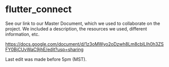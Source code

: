 # flutter_connect

See our link to our Master Document, which we used to collaborate on the project. We included a description, the resources we used, different information, etc.

https://docs.google.com/document/d/1z3oMWyo2oDzwh8Lm8cblLIh0h3ZSFY0BjCUvWaC9jhE/edit?usp=sharing

Last edit was made before 5pm (MST).
